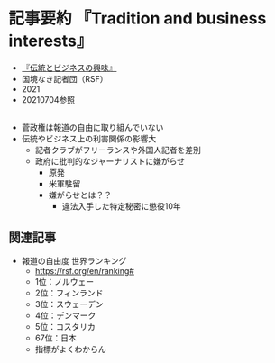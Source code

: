 <!-- tex script for md -->
<script type="text/javascript" async src="https://cdnjs.cloudflare.com/ajax/libs/mathjax/2.7.7/MathJax.js?config=TeX-MML-AM_CHTML">
</script>
<script type="text/x-mathjax-config">
 MathJax.Hub.Config({
 tex2jax: {
 inlineMath: [['$', '$'] ],
 displayMath: [ ['$$','$$'], ["\\[","\\]"] ]
 }
 });
</script>

# 記事要約 『Tradition and business interests』

- [『伝統とビジネスの興味』](https://rsf.org/en/japan)
- 国境なき記者団（RSF）
- 2021
- 20210704参照

<!-- -------------------- -->

## 
- 菅政権は報道の自由に取り組んでいない
- 伝統やビジネス上の利害関係の影響大
    - 記者クラブがフリーランスや外国人記者を差別
    - 政府に批判的なジャーナリストに嫌がらせ
        - 原発
        - 米軍駐留
        - 嫌がらせとは？？
            - 違法入手した特定秘密に懲役10年

## 関連記事
- 報道の自由度 世界ランキング
    - https://rsf.org/en/ranking#
    - 1位：ノルウェー
    - 2位：フィンランド
    - 3位：スウェーデン
    - 4位：デンマーク
    - 5位：コスタリカ
    - 67位：日本
    - 指標がよくわからん
